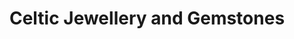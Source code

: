 ---
title: "Celtic Jewellery and Gemstones"
url: /edinburgh/celtic-jewellery-and-gemstones-greyfriars-place/
shop: jewelry
---